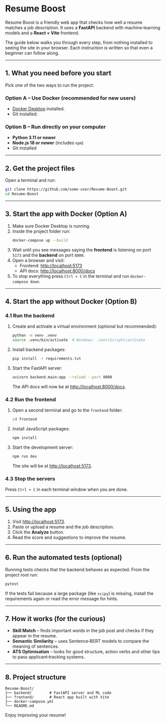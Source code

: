 # Resume Boost

Resume Boost is a friendly web app that checks how well a resume matches a job description.  It uses a **FastAPI** backend with machine‑learning models and a **React + Vite** frontend.

The guide below walks you through every step, from nothing installed to seeing the site in your browser.  Each instruction is written so that even a beginner can follow along.

---

## 1. What you need before you start

Pick one of the two ways to run the project:

### Option A – Use Docker (recommended for new users)
* [Docker Desktop](https://www.docker.com/products/docker-desktop/) installed.
* Git installed.

### Option B – Run directly on your computer
* **Python 3.11 or newer**
* **Node.js 18 or newer** (includes `npm`)
* Git installed

---

## 2. Get the project files

Open a terminal and run:

```bash
git clone https://github.com/some-user/Resume-Boost.git
cd Resume-Boost
```

---

## 3. Start the app with Docker (Option A)

1. Make sure Docker Desktop is running.
2. Inside the project folder run:
   ```bash
   docker-compose up --build
   ```
3. Wait until you see messages saying the **frontend** is listening on port `5173` and the **backend** on port `8000`.
4. Open a browser and visit:
   * Frontend: <http://localhost:5173>
   * API docs: <http://localhost:8000/docs>
5. To stop everything press `Ctrl + C` in the terminal and run `docker-compose down`.

---

## 4. Start the app without Docker (Option B)

### 4.1 Run the backend
1. Create and activate a virtual environment (optional but recommended):
   ```bash
   python -m venv .venv
   source .venv/bin/activate  # Windows: .venv\Scripts\activate
   ```
2. Install backend packages:
   ```bash
   pip install -r requirements.txt
   ```
3. Start the FastAPI server:
   ```bash
   uvicorn backend.main:app --reload --port 8000
   ```
   The API docs will now be at <http://localhost:8000/docs>.

### 4.2 Run the frontend
1. Open a second terminal and go to the `frontend` folder:
   ```bash
   cd frontend
   ```
2. Install JavaScript packages:
   ```bash
   npm install
   ```
3. Start the development server:
   ```bash
   npm run dev
   ```
   The site will be at <http://localhost:5173>.

### 4.3 Stop the servers
Press `Ctrl + C` in each terminal window when you are done.

---

## 5. Using the app
1. Visit <http://localhost:5173>.
2. Paste or upload a resume and the job description.
3. Click the **Analyze** button.
4. Read the score and suggestions to improve the resume.

---

## 6. Run the automated tests (optional)
Running tests checks that the backend behaves as expected.  From the project root run:

```bash
pytest
```

If the tests fail because a large package (like `scipy`) is missing, install the requirements again or read the error message for hints.

---

## 7. How it works (for the curious)
* **Skill Match** – finds important words in the job post and checks if they appear in the resume.
* **Semantic Similarity** – uses Sentence‑BERT models to compare the meaning of sentences.
* **ATS Optimisation** – looks for good structure, action verbs and other tips to pass applicant‑tracking systems.

---

## 8. Project structure
```
Resume-Boost/
├── backend/        # FastAPI server and ML code
├── frontend/       # React app built with Vite
├── docker-compose.yml
└── README.md
```

Enjoy improving your resume!

